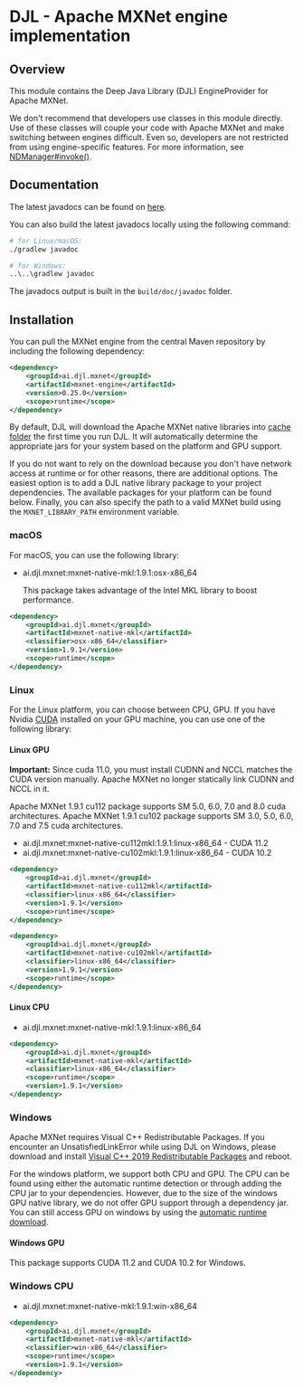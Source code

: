 # DJL - Apache MXNet engine implementation

## Overview

This module contains the Deep Java Library (DJL) EngineProvider for Apache MXNet.

We don't recommend that developers use classes in this module directly. Use of these classes
will couple your code with Apache MXNet and make switching between engines difficult. Even so,
developers are not restricted from using engine-specific features. For more information,
see [NDManager#invoke()](https://javadoc.io/static/ai.djl/api/0.25.0/ai/djl/ndarray/NDManager.html#invoke-java.lang.String-ai.djl.ndarray.NDArray:A-ai.djl.ndarray.NDArray:A-ai.djl.util.PairList-).

## Documentation

The latest javadocs can be found on [here](https://javadoc.io/doc/ai.djl.mxnet/mxnet-engine/latest/index.html).

You can also build the latest javadocs locally using the following command:

```sh
# for Linux/macOS:
./gradlew javadoc

# for Windows:
..\..\gradlew javadoc
```
The javadocs output is built in the `build/doc/javadoc` folder.


## Installation

You can pull the MXNet engine from the central Maven repository by including the following dependency:

```xml
<dependency>
    <groupId>ai.djl.mxnet</groupId>
    <artifactId>mxnet-engine</artifactId>
    <version>0.25.0</version>
    <scope>runtime</scope>
</dependency>
```

By default, DJL will download the Apache MXNet native libraries into [cache folder](../../../docs/development/cache_management.md) the first time you run DJL.
It will automatically determine the appropriate jars for your system based on the platform and GPU support.

If you do not want to rely on the download because you don't have network access at runtime or for other reasons, there are additional options.
The easiest option is to add a DJL native library package to your project dependencies.
The available packages for your platform can be found below.
Finally, you can also specify the path to a valid MXNet build using the `MXNET_LIBRARY_PATH` environment variable.

### macOS

For macOS, you can use the following library:

- ai.djl.mxnet:mxnet-native-mkl:1.9.1:osx-x86_64

    This package takes advantage of the Intel MKL library to boost performance.

```xml
<dependency>
    <groupId>ai.djl.mxnet</groupId>
    <artifactId>mxnet-native-mkl</artifactId>
    <classifier>osx-x86_64</classifier>
    <version>1.9.1</version>
    <scope>runtime</scope>
</dependency>
```

### Linux

For the Linux platform, you can choose between CPU, GPU. If you have Nvidia [CUDA](https://en.wikipedia.org/wiki/CUDA)
installed on your GPU machine, you can use one of the following library:

#### Linux GPU

**Important:** Since cuda 11.0, you must install CUDNN and NCCL matches the CUDA version manually.
Apache MXNet no longer statically link CUDNN and NCCL in it.

Apache MXNet 1.9.1 cu112 package supports SM 5.0, 6.0, 7.0 and 8.0 cuda architectures.
Apache MXNet 1.9.1 cu102 package supports SM 3.0, 5.0, 6.0, 7.0 and 7.5 cuda architectures.

- ai.djl.mxnet:mxnet-native-cu112mkl:1.9.1:linux-x86_64 - CUDA 11.2
- ai.djl.mxnet:mxnet-native-cu102mkl:1.9.1:linux-x86_64 - CUDA 10.2

```xml
<dependency>
    <groupId>ai.djl.mxnet</groupId>
    <artifactId>mxnet-native-cu112mkl</artifactId>
    <classifier>linux-x86_64</classifier>
    <version>1.9.1</version>
    <scope>runtime</scope>
</dependency>
```

```xml
<dependency>
    <groupId>ai.djl.mxnet</groupId>
    <artifactId>mxnet-native-cu102mkl</artifactId>
    <classifier>linux-x86_64</classifier>
    <version>1.9.1</version>
    <scope>runtime</scope>
</dependency>
```

#### Linux CPU

- ai.djl.mxnet:mxnet-native-mkl:1.9.1:linux-x86_64

```xml
<dependency>
    <groupId>ai.djl.mxnet</groupId>
    <artifactId>mxnet-native-mkl</artifactId>
    <classifier>linux-x86_64</classifier>
    <scope>runtime</scope>
    <version>1.9.1</version>
</dependency>
```

### Windows

Apache MXNet requires Visual C++ Redistributable Packages. If you encounter an UnsatisfiedLinkError while using
DJL on Windows, please download and install
[Visual C++ 2019 Redistributable Packages](https://support.microsoft.com/en-us/help/2977003/the-latest-supported-visual-c-downloads) and reboot.

For the windows platform, we support both CPU and GPU.
The CPU can be found using either the automatic runtime detection or through adding the CPU jar to your dependencies.
However, due to the size of the windows GPU native library, we do not offer GPU support through a dependency jar.
You can still access GPU on windows by using the [automatic runtime download](#installation).

#### Windows GPU

This package supports CUDA 11.2 and CUDA 10.2 for Windows.

### Windows CPU

- ai.djl.mxnet:mxnet-native-mkl:1.9.1:win-x86_64

```xml
<dependency>
    <groupId>ai.djl.mxnet</groupId>
    <artifactId>mxnet-native-mkl</artifactId>
    <classifier>win-x86_64</classifier>
    <scope>runtime</scope>
    <version>1.9.1</version>
</dependency>
```
